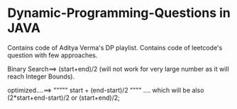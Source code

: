 # Dynamic-Programming-Questions in JAVA

Contains code of Aditya Verma's DP playlist.
Contains code of leetcode's question with few approaches.





Binary Search==> (start+end)/2 (will not work for very large number as it will reach Integer Bounds).




optimized....==> """"" start + (end-start)/2  """" .... which will be also (2*start+end-start)/2 or (start+end)/2;
